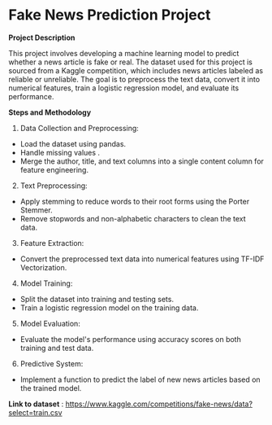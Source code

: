 # **Fake News Prediction Project**

**Project Description**

This project involves developing a machine learning model to predict whether a news article is fake or real. The dataset used for this project is sourced from a Kaggle competition, which includes news articles labeled as reliable or unreliable. The goal is to preprocess the text data, convert it into numerical features, train a logistic regression model, and evaluate its performance.

**Steps and Methodology**

1.	Data Collection and Preprocessing:
 *	Load the dataset using pandas.
 * Handle missing values .
 *	Merge the author, title, and text columns into a single content column for feature engineering.
2.	Text Preprocessing:
 * Apply stemming to reduce words to their root forms using the Porter Stemmer.
 *	Remove stopwords and non-alphabetic characters to clean the text data.
3.	Feature Extraction:
 * 	Convert the preprocessed text data into numerical features using TF-IDF Vectorization.
4.	Model Training:
 * 	Split the dataset into training and testing sets.
 *	Train a logistic regression model on the training data.
5.	Model Evaluation:
 *	Evaluate the model's performance using accuracy scores on both training and test data.
6.	Predictive System:
 *	Implement a function to predict the label of new news articles based on the trained model.

**Link to dataset** : https://www.kaggle.com/competitions/fake-news/data?select=train.csv

